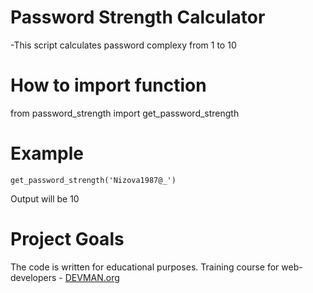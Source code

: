 # Password Strength Calculator

-This script calculates password complexy from 1 to 10

# How to import function
from password_strength import get_password_strength

# Example
```get_password_strength('Nizova1987@_')```

Output will be 10

# Project Goals

The code is written for educational purposes. Training course for web-developers - [DEVMAN.org](https://devman.org)
